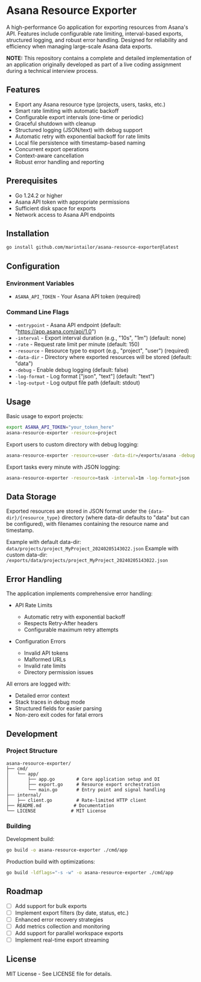 # Asana Resource Exporter

A high-performance Go application for exporting resources from Asana's API. Features include configurable rate limiting, interval-based exports, structured logging, and robust error handling. Designed for reliability and efficiency when managing large-scale Asana data exports.

**NOTE:** This repository contains a complete and detailed implementation of an application originally developed as part of a live coding assignment during a technical interview process.

## Features

- Export any Asana resource type (projects, users, tasks, etc.)
- Smart rate limiting with automatic backoff
- Configurable export intervals (one-time or periodic)
- Graceful shutdown with cleanup
- Structured logging (JSON/text) with debug support
- Automatic retry with exponential backoff for rate limits
- Local file persistence with timestamp-based naming
- Concurrent export operations
- Context-aware cancellation
- Robust error handling and reporting

## Prerequisites

- Go 1.24.2 or higher
- Asana API token with appropriate permissions
- Sufficient disk space for exports
- Network access to Asana API endpoints

## Installation

```bash
go install github.com/marintailor/asana-resource-exporter@latest
```

## Configuration

### Environment Variables

- `ASANA_API_TOKEN` - Your Asana API token (required)

### Command Line Flags

- `-entrypoint` - Asana API endpoint (default: "https://app.asana.com/api/1.0")
- `-interval` - Export interval duration (e.g., "10s", "1m") (default: none)
- `-rate` - Request rate limit per minute (default: 150)
- `-resource` - Resource type to export (e.g., "project", "user") (required)
- `-data-dir` - Directory where exported resources will be stored (default: "data")
- `-debug` - Enable debug logging (default: false)
- `-log-format` - Log format ["json", "text"] (default: "text")
- `-log-output` - Log output file path (default: stdout)

## Usage

Basic usage to export projects:
```bash
export ASANA_API_TOKEN="your_token_here"
asana-resource-exporter -resource=project
```

Export users to custom directory with debug logging:
```bash
asana-resource-exporter -resource=user -data-dir=/exports/asana -debug
```

Export tasks every minute with JSON logging:
```bash
asana-resource-exporter -resource=task -interval=1m -log-format=json
```

## Data Storage

Exported resources are stored in JSON format under the `{data-dir}/{resource_type}` directory (where data-dir defaults to "data" but can be configured), with filenames containing the resource name and timestamp.

Example with default data-dir: `data/projects/project_MyProject_20240205143022.json`
Example with custom data-dir: `/exports/data/projects/project_MyProject_20240205143022.json`

## Error Handling

The application implements comprehensive error handling:

- API Rate Limits
  - Automatic retry with exponential backoff
  - Respects Retry-After headers
  - Configurable maximum retry attempts

- Configuration Errors
  - Invalid API tokens
  - Malformed URLs
  - Invalid rate limits
  - Directory permission issues

All errors are logged with:
- Detailed error context
- Stack traces in debug mode
- Structured fields for easier parsing
- Non-zero exit codes for fatal errors

## Development

### Project Structure

```
asana-resource-exporter/
├── cmd/
│   └── app/
│       ├── app.go        # Core application setup and DI
│       ├── export.go     # Resource export orchestration
│       └── main.go       # Entry point and signal handling
├── internal/
│   ├── client.go         # Rate-limited HTTP client
├── README.md            # Documentation
└── LICENSE             # MIT License
```

### Building

Development build:
```bash
go build -o asana-resource-exporter ./cmd/app
```

Production build with optimizations:
```bash
go build -ldflags="-s -w" -o asana-resource-exporter ./cmd/app
```

## Roadmap

- [ ] Add support for bulk exports
- [ ] Implement export filters (by date, status, etc.)
- [ ] Enhanced error recovery strategies
- [ ] Add metrics collection and monitoring
- [ ] Add support for parallel workspace exports
- [ ] Implement real-time export streaming

## License

MIT License - See LICENSE file for details.
